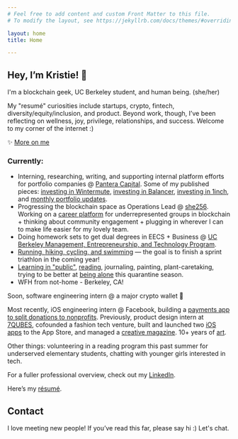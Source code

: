 ```yaml
---
# Feel free to add content and custom Front Matter to this file.
# To modify the layout, see https://jekyllrb.com/docs/themes/#overriding-theme-defaults

layout: home
title: Home

---
```


## Hey, I’m Kristie! 👋
I'm a blockchain geek, UC Berkeley student, and human being. (she/her)

My "resumé" curiosities include startups, crypto, fintech, diversity/equity/inclusion, and product. Beyond work, though, I’ve been reflecting on wellness, joy, privilege, relationships, and success. Welcome to my corner of the internet :)


✨ [More on me](/more-on-me)

### Currently:
* Interning, researching, writing, and supporting internal platform efforts for portfolio companies @ [Pantera Capital](https://www.panteracapital.com/). Some of my published pieces: [investing in Wintermute](https://panteracapital.medium.com/investing-in-wintermute-d4ece31ff665), [investing in Balancer](https://panteracapital.medium.com/investing-in-balancer-63f8246df954), [investing in 1inch](https://panteracapital.medium.com/investing-in-1inch-c7174dda5048), and [monthly portfolio updates](https://panteracapital.medium.com/pantera-blockchain-blog-november-2020-ab8431370e1c).
* Progressing the blockchain space as Operations Lead @ [she256][#she256]. Working on a [career platform](https://medium.com/she-256/announcing-the-she256-job-board-beta-launch-9709d3c3e107) for underrepresented groups in blockchain + thinking about community engagement + plugging in wherever I can to make life easier for my lovely team.
* Doing homework sets to get dual degrees in EECS + Business @ [UC Berkeley Management, Entrepreneurship, and Technology Program](http://met.berkeley.edu/).
* [Running, hiking, cycling, and swimming](https://www.strava.com/athletes/19298552) — the goal is to finish a sprint triathlon in the coming year!
* [Learning in "public"](more-on-me/#learning-in-non-private), [reading](https://www.goodreads.com/kristiehhh), journaling, painting, plant-caretaking, trying to be better at [being alone](https://www.ankit.fyi/being-alone) this quarantine season.
* WFH from not-home - Berkeley, CA!

Soon, software engineering intern @ a major crypto wallet 🤫

Most recently, iOS engineering intern @ Facebook, building a [payments app to split donations to nonprofits](https://github.com/kristiehuang/Basket-Donation-Payments). Previously, product design intern at [7QUBES](https://www.7qubes.com/our-work/pay8fwd), cofounded a fashion tech venture, built and launched two [iOS](http://tinyurl.com/cloudcloset) [apps](http://tinyurl.com/airtimeevents) to the App Store, and managed a [creative magazine](https://issuu.com/pandorasbox.gunn). 10+ years of [art](https://www.behance.net/gallery/72001185/Kristie-Huang-Art-Portfolio).

Other things: volunteering in a reading program this past summer for underserved elementary students, chatting with younger girls interested in tech.

For a fuller professional overview, check out my [LinkedIn](https://www.linkedin.com/in/kristie-huang/).

Here’s my [résumé](https://drive.google.com/file/d/0B2rlie9ZaAG4UjcyVTJ3b2xiZzA/view).

## Contact
I love meeting new people! If you’ve read this far, please say hi :) Let's chat.

[#she256]: http://she256.org/
